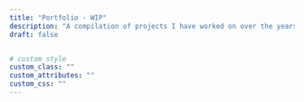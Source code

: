 ```yaml
---
title: "Portfolio - WIP"
description: "A compilation of projects I have worked on over the years. Work In Progres. Stay Tuned!"
draft: false


# custom style
custom_class: ""
custom_attributes: ""
custom_css: ""
---
```

